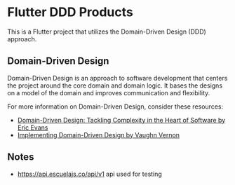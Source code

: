 # Flutter DDD Products

This is a Flutter project that utilizes the Domain-Driven Design (DDD) approach. 

## Domain-Driven Design

Domain-Driven Design is an approach to software development that centers the project around the core domain and domain logic. It bases the designs on a model of the domain and improves communication and flexibility.

For more information on Domain-Driven Design, consider these resources:

- [Domain-Driven Design: Tackling Complexity in the Heart of Software by Eric Evans](https://www.amazon.com/Domain-Driven-Design-Tackling-Complexity-Software/dp/0321125215)
- [Implementing Domain-Driven Design by Vaughn Vernon](https://www.amazon.com/Implementing-Domain-Driven-Design-Vaughn-Vernon/dp/0321834577)

## Notes

- https://api.escuelajs.co/api/v1 api used for testing